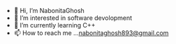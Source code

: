 - 👋 Hi, I’m NabonitaGhosh
- 👀 I’m interested in software devolopment
- 🌱 I’m currently learning C++
- 📫 How to reach me ...<nabonitaghosh893@gmail.com>

<!---
NabonitaGhosh/NabonitaGhosh is a ✨ special ✨ repository because its `README.md` (this file) appears on your GitHub profile.
You can click the Preview link to take a look at your changes.
--->
